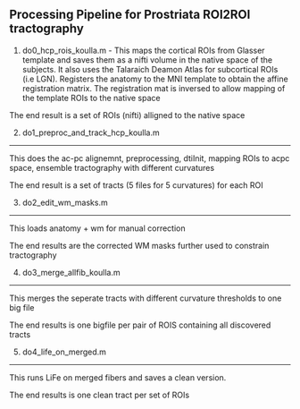 Processing Pipeline for Prostriata ROI2ROI tractography 
------------------------------------------------
1. do0_hcp_rois_koulla.m - This maps the cortical ROIs from Glasser template and saves them as a nifti volume in the native space of the subjects. It also uses the Talaraich Deamon Atlas for subcortical ROIs (i.e LGN). Registers the anatomy to the MNI template to obtain the affine registration matrix. The registration mat is inversed to allow mapping of the template ROIs to the native space

The end result is a set of ROIs (nifti) alligned to the native space


2. do1_preproc_and_track_hcp_koulla.m 
------------------------------------------------
This does the ac-pc alignemnt, preprocessing, dtiInit, mapping ROIs to acpc space, ensemble tractography with different curvatures

The end result is a set of tracts (5 files for 5 curvatures) for each ROI

3. do2_edit_wm_masks.m 
------------------------------------------------
This loads anatomy + wm for manual correction

The end results are the corrected WM masks further used to constrain tractography

4. do3_merge_allfib_koulla.m 
------------------------------------------------
This merges the seperate tracts with different curvature thresholds to one big file

The end results is one bigfile per pair of ROIS containing all discovered tracts


5. do4_life_on_merged.m 
------------------------------------------------
This runs LiFe on merged fibers and saves a clean version.

The end results is one clean tract per set of ROIs

